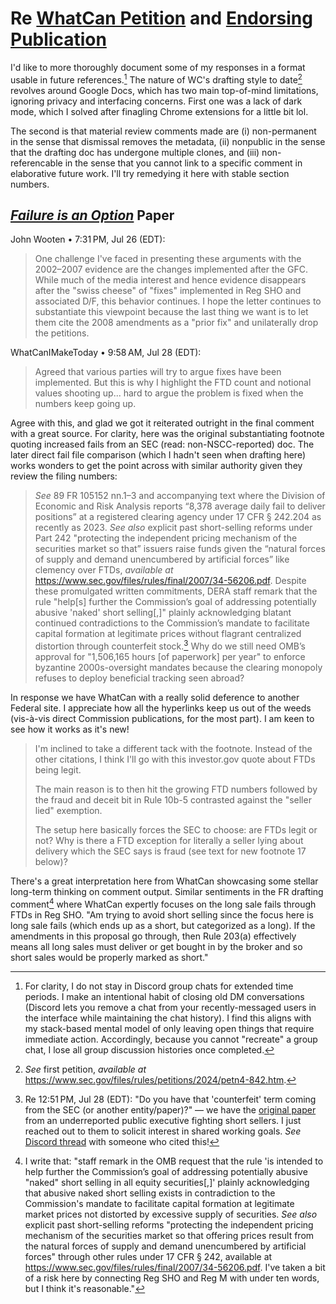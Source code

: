 # Re [WhatCan Petition](https://www.reddit.com/r/Superstonk/comments/1mhdxrs/petition_to_close_regsho_loopholes_allowing) and [Endorsing Publication](https://github.com/JFWooten4/JFWooten4/pull/15)

I'd like to more thoroughly document some of my responses in a format usable in future references.[^1] The nature of WC's drafting style to date[^11] revolves around Google Docs, which has two main top-of-mind limitations, ignoring privacy and interfacing concerns. First one was a lack of dark mode, which I solved after finagling Chrome extensions for a little bit lol.

The second is that material review comments made are (i) non-permanent in the sense that dismissal removes the metadata, (ii) nonpublic in the sense that the drafting doc has undergone multiple clones, and (iii) non-referencable in the sense that you cannot link to a specific comment in elaborative future work. I'll try remedying it here with stable section numbers.

[^11]: _See_ first petition, _available at_ https://www.sec.gov/files/rules/petitions/2024/petn4-842.htm.

[^1]: For clarity, I do not stay in Discord group chats for extended time periods. I make an intentional habit of closing old DM conversations (Discord lets you remove a chat from your recently-messaged users in the interface while maintaining the chat history). I find this aligns with my stack-based mental model of only leaving open things that require immediate action. Accordingly, because you cannot "recreate" a group chat, I lose all group discussion histories once completed.

## _[Failure is an Option](https://www.sec.gov/comments/4-520/4520-6.pdf)_ Paper

John Wooten • 7:31 PM, Jul 26 (EDT):

> One challenge I've faced in presenting these arguments with the 2002–2007 evidence are the changes implemented after the GFC. While much of the media interest and hence evidence disappears after the "swiss cheese" of "fixes" implemented in Reg SHO and associated D/F, this behavior continues. I hope the letter continues to substantiate this viewpoint because the last thing we want is to let them cite the 2008 amendments as a "prior fix" and unilaterally drop the petitions.

WhatCanIMakeToday • 9:58 AM, Jul 28 (EDT):

> Agreed that various parties will try to argue fixes have been implemented. But this is why I highlight the FTD count and notional values shooting up... hard to argue the problem is fixed when the numbers keep going up.

Agree with this, and glad we got it reiterated outright in the final comment with a great source. For clarity, here was the original substantiating footnote quoting increased fails from an SEC (read: non-NSCC-reported) doc. The later direct fail file comparison (which I hadn't seen when drafting here) works wonders to get the point across with similar authority given they review the filing numbers:

> _See_ 89 FR 105152 nn.1–3 and accompanying text where the Division of Economic and Risk Analysis reports “8,378 average daily fail to deliver positions” at a registered clearing agency under 17 CFR § 242.204 as recently as 2023. _See also_ explicit past short-selling reforms under Part 242 "protecting the independent pricing mechanism of the securities market so that” issuers raise funds given the “natural forces of supply and demand unencumbered by artificial forces” like clemency over FTDs, _available at_ https://www.sec.gov/files/rules/final/2007/34-56206.pdf. Despite these promulgated written commitments, DERA staff remark that the rule "help[s] further the Commission’s goal of addressing potentially abusive 'naked' short selling[,]" plainly acknowledging blatant continued contradictions to the Commission’s mandate to facilitate capital formation at legitimate prices without flagrant centralized distortion through counterfeit stock.[^a] Why do we still need OMB’s approval for "1,506,165 hours [of paperwork] per year" to enforce byzantine 2000s-oversight mandates because the clearing monopoly refuses to deploy beneficial tracking seen abroad?

[^a]: Re 12:51 PM, Jul 28 (EDT): "Do you have that 'counterfeit' term coming from the SEC (or another entity/paper)?" — we have the [original paper](https://wooten.link/counterfeit) from an underreported public executive fighting short sellers. I just reached out to them to solicit interest in shared working goals. _See_ [Discord thread](https://discord.com/channels/1102309240145707049/1402390792814989383) with someone who cited this!

In response we have WhatCan with a really solid deference to another Federal site. I appreciate how all the hyperlinks keep us out of the weeds (vis-à-vis direct Commission publications, for the most part). I am keen to see how it works as it's new!

> I'm inclined to take a different tack with the footnote. Instead of the other citations, I think I'll go with this investor.gov quote about FTDs being legit.
>
> The main reason is to then hit the growing FTD numbers followed by the fraud and deceit bit in Rule 10b-5 contrasted against the "seller lied" exemption.
>
> The setup here basically forces the SEC to choose: are FTDs legit or not? Why is there a FTD exception for literally a seller lying about delivery which the SEC says is fraud (see text for new footnote 17 below)?

There's a great interpretation here from WhatCan showcasing some stellar long-term thinking on comment output. Similar sentiments in the FR drafting comment[^1c] where WhatCan expertly focuses on the long sale fails through FTDs in Reg SHO. "Am trying to avoid short selling since the focus here is long sale fails (which ends up as a short, but categorized as a long). If the amendments in this proposal go through, then Rule 203(a) effectively means all long sales must deliver or get bought in by the broker and so short sales would be properly marked as short."

[^1c]: I write that: "staff remark in the OMB request that the rule 'is intended to help further the Commission’s goal of addressing potentially abusive "naked" short selling in all equity securities[,]' plainly acknowledging that abusive naked short selling exists in contradiction to the Commission's mandate to facilitate capital formation at legitimate market prices not distorted by excessive supply of securities. _See also_ explicit past short-selling reforms "protecting the independent pricing mechanism of the securities market so that offering prices result from the natural forces of supply and demand unencumbered by artificial forces" through other rules under 17 CFR § 242, available at https://www.sec.gov/files/rules/final/2007/34-56206.pdf. I've taken a bit of a risk here by connecting Reg SHO and Reg M with under ten words, but I think it's reasonable."
